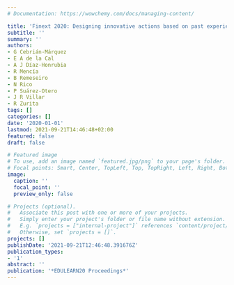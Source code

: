 ```yaml
---
# Documentation: https://wowchemy.com/docs/managing-content/

title: 'Finext 2020: Designing innovative actions based on past experiences and projects'
subtitle: ''
summary: ''
authors:
- G Cebrián-Márquez
- E A de la Cal
- A J Díaz-Honrubia
- R Mencía
- B Remeseiro
- N Rico
- P Suárez-Otero
- J R Villar
- R Zurita
tags: []
categories: []
date: '2020-01-01'
lastmod: 2021-09-21T14:46:48+02:00
featured: false
draft: false

# Featured image
# To use, add an image named `featured.jpg/png` to your page's folder.
# Focal points: Smart, Center, TopLeft, Top, TopRight, Left, Right, BottomLeft, Bottom, BottomRight.
image:
  caption: ''
  focal_point: ''
  preview_only: false

# Projects (optional).
#   Associate this post with one or more of your projects.
#   Simply enter your project's folder or file name without extension.
#   E.g. `projects = ["internal-project"]` references `content/project/deep-learning/index.md`.
#   Otherwise, set `projects = []`.
projects: []
publishDate: '2021-09-21T12:46:48.391676Z'
publication_types:
- '1'
abstract: ''
publication: '*EDULEARN20 Proceedings*'
---
```

